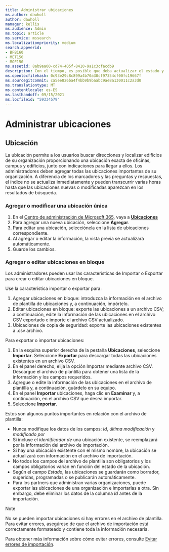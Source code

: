 ```yaml
---
title: Administrar ubicaciones
ms.author: dawholl
author: dawholl
manager: kellis
ms.audience: Admin
ms.topic: article
ms.service: mssearch
ms.localizationpriority: medium
search.appverid:
- BFB160
- MET150
- MOE150
ms.assetid: 8ab9aa00-cd74-405f-8410-9a1c3cfacdb9
description: Con el tiempo, es posible que deba actualizar el estado y el contenido de una ubicación para que siga siendo relevante.
ms.openlocfilehash: 0c93e29c8c899a4b70a30cf97354cf00fc19667f
ms.sourcegitcommit: ca5ee826ba4f4bb9b9baabc9ae8a130011c2a3d0
ms.translationtype: MT
ms.contentlocale: es-ES
ms.lasthandoff: 09/15/2021
ms.locfileid: "59334579"
---
```

# <a name="manage-locations"></a>Administrar ubicaciones

## <a name="location"></a>Ubicación

La ubicación permite a los usuarios buscar direcciones y localizar edificios de su organización proporcionando una ubicación exacta de oficinas, campus y edificios, junto con indicaciones para llegar a ellos. Los administradores deben agregar todas las ubicaciones importantes de su organización. A diferencia de los marcadores y las preguntas y respuestas, el índice no se actualiza inmediatamente y pueden transcurrir varias horas hasta que las ubicaciones nuevas o modificadas aparezcan en los resultados de búsqueda.

### <a name="add-or-edit-a-single-location"></a>Agregar o modificar una ubicación única

1. En el [Centro de administración de Microsoft 365](https://admin.microsoft.com), vaya a [**Ubicaciones**](https://admin.microsoft.com/Adminportal/Home#/MicrosoftSearch/locations)
1. Para agregar una nueva ubicación, seleccione **Agregar**.
1. Para editar una ubicación, selecciónela en la lista de ubicaciones correspondiente.
1. Al agregar o editar la información, la vista previa se actualizará automáticamente.
1. Guarde los cambios.

### <a name="bulk-add-or-edit-locations"></a>Agregar o editar ubicaciones en bloque

Los administradores pueden usar las características de Importar o Exportar para crear o editar ubicaciones en bloque.

Use la característica importar o exportar para:

1. Agregar ubicaciones en bloque: introduzca la información en el archivo de plantilla de ubicaciones y, a continuación, impórtelo.
1. Editar ubicaciones en bloque: exporte las ubicaciones a un archivo CSV; a continuación, edite la información de las ubicaciones en el archivo CSV exportado e importe el archivo CSV actualizado.
1. Ubicaciones de copia de seguridad: exporte las ubicaciones existentes a .csv archivo.

Para exportar o importar ubicaciones:

1. En la esquina superior derecha de la pestaña **Ubicaciones**, seleccione **Importar**.
Seleccione **Exportar** para descargar todas las ubicaciones existentes en un archivo CSV.
1. En el panel derecho, elija la opción Importar mediante archivo CSV.
Descargue el archivo de plantilla para obtener una lista de la información y los campos requeridos.
1. Agregue o edite la información de las ubicaciones en el archivo de plantilla y, a continuación, guárdelo en su equipo.
1. En el panel **Importar** ubicaciones, haga clic en **Examinar** y, a continuación, en el archivo CSV que desea importar.
1. Seleccione **Importar**.

Estos son algunos puntos importantes en relación con el archivo de plantilla:

- Nunca modifique los datos de los campos: *Id*, *última modificación* y *modificado por*
- Si incluye el *identificador de* una ubicación existente, se reemplazará por la información del archivo de importación.
- Si hay una ubicación existente con el mismo nombre, la ubicación se actualizará con información en el archivo de importación.
- No todos los campos del archivo de plantilla son obligatorios y los campos obligatorios varían en función del estado de la ubicación.
- Según el campo *Estado,* las ubicaciones se guardarán como borrador, sugeridas, programadas o se publicarán automáticamente.
- Para los partners que administran varias organizaciones, puede exportar las ubicaciones de una organización e importarlas a otra. Sin embargo, debe eliminar los datos de la columna *Id* antes de la importación.

> [!NOTE]
> No se pueden importar ubicaciones si hay errores en el archivo de plantilla. Para evitar errores, asegúrese de que el archivo de importación está correctamente formateado y contiene toda la información necesaria.

Para obtener más información sobre cómo evitar errores, consulte [Evitar errores de importación](manage-bookmarks.md#prevent-import-errors).
